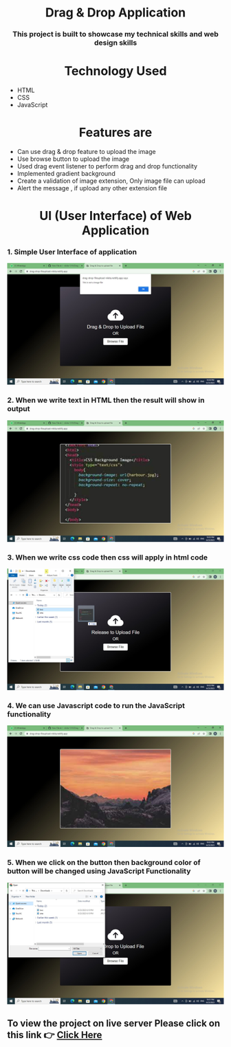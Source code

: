 <h1 align="center">Drag & Drop Application</h1>
<h3 align="center">This project is built to showcase my technical skills and web design skills </h3>
<h1 align="center">Technology Used</h1>
<ul>
<li>HTML</li>
<li>CSS</li>
<li>JavaScript</li>
</ul>
<h1 align="center">Features are</h1>
<ul>
<li>Can use drag & drop feature to upload the image </li>
<li>Use browse button to upload the image </li>
<li>Used drag event listener to perform drag and drop functionality</li>
<li>Implemented gradient background</li>
<li>Create a validation of image extension, Only image file can upload </li>
<li>Alert the message , if upload any other extension file</li>
</ul>

<h1 align="center">UI (User Interface) of Web Application</h1>

<h3>1. Simple User Interface of application</h3>

![This is an Image](/Images/img1.jpeg)

<h3>2. When we write text in HTML then the result will show in output</h3>

![This is an Image](/Images/img2.jpeg)

<h3>3. When we write css code then css will apply in html code</h3>

![This is an Image](/Images/img3.jpeg)

<h3>4. We can use Javascript code to run the JavaScript functionality</h3>

![This is an Image](/Images/img4.jpeg)

<h3>5. When we click on the button then background color of button will be changed using JavaScript Functionality</h3>

![This is an Image](/Images/img5.jpeg)


<h2>To view the project on live server Please click on this link 👉 <a href="https://drag-drop-fileupload-nikita.netlify.app/" target=”_blank”> Click Here </a> </h2>
